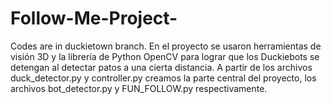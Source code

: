 # Follow-Me-Project-
Codes are in duckietown branch.
En el proyecto se usaron herramientas de visión 3D y la librería de Python OpenCV para lograr que los Duckiebots se detengan al detectar patos a una cierta distancia.
A partir de los archivos duck_detector.py y controller.py creamos la parte central del proyecto, los archivos bot_detector.py y FUN_FOLLOW.py respectivamente. 
